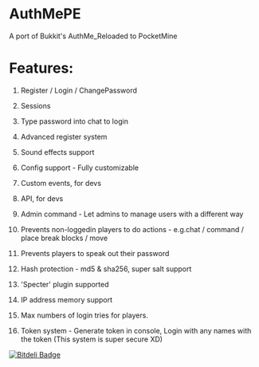 # AuthMePE
A port of Bukkit's AuthMe_Reloaded to PocketMine

# Features:

1. Register / Login / ChangePassword

2. Sessions

3. Type password into chat to login

4. Advanced register system

5. Sound effects support

6. Config support - Fully customizable

7. Custom events, for devs

8. API, for devs

9. Admin command - Let admins to manage users with a different way

10. Prevents non-loggedin players to do actions - e.g.chat / command / place break blocks / move

11. Prevents players to speak out their password

12. Hash protection - md5 & sha256, super salt support

13. 'Specter' plugin supported

14. IP address memory support

15. Max numbers of login tries for players.

16. Token system - Generate token in console,
    Login with any names with the token
    (This system is super secure XD)


[![Bitdeli Badge](https://d2weczhvl823v0.cloudfront.net/CyberCube-hk/authmepe/trend.png)](https://bitdeli.com/free "Bitdeli Badge")

